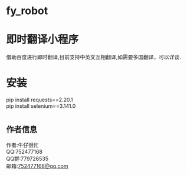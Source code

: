 # fy_robot
# 即时翻译小程序
借助百度进行即时翻译,目前支持中英文互相翻译,如需要多国翻译，可以详谈.
#
# 安装
pip install requests==2.20.1  
pip install selenium==3.141.0
#
## 作者信息
作者:牛仔很忙  
QQ:752477168  
QQ群:779726535  
邮箱:752477168@qq.com  
#
